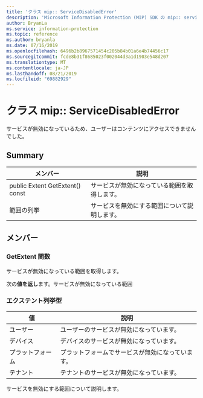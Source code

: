 ```yaml
---
title: 'クラス mip:: ServiceDisabledError'
description: 'Microsoft Information Protection (MIP) SDK の mip:: servicedisablederror クラスについて説明します。'
author: BryanLa
ms.service: information-protection
ms.topic: reference
ms.author: bryanla
ms.date: 07/16/2019
ms.openlocfilehash: 6496b2b8967571454c205b84b01a6e4b74456c17
ms.sourcegitcommit: fcde8b31f8685023f002044d3a1d1903e548d207
ms.translationtype: MT
ms.contentlocale: ja-JP
ms.lasthandoff: 08/21/2019
ms.locfileid: "69882929"
---
```

# <a name="class-mipservicedisablederror"></a>クラス mip:: ServiceDisabledError 
サービスが無効になっているため、ユーザーはコンテンツにアクセスできませんでした。
  
## <a name="summary"></a>Summary
 メンバー                        | 説明                                
--------------------------------|---------------------------------------------
public Extent GetExtent() const  |  サービスが無効になっている範囲を取得します。
範囲の列挙  |  サービスを無効にする範囲について説明します。
  
## <a name="members"></a>メンバー
  
### <a name="getextent-function"></a>GetExtent 関数
サービスが無効になっている範囲を取得します。

  
次の**値を返し**ます。サービスが無効になっている範囲
  
### <a name="extent-enum"></a>エクステント列挙型
 値                         | 説明                                
--------------------------------|---------------------------------------------
ユーザー            | ユーザーのサービスが無効になっています。
デバイス            | デバイスのサービスが無効になっています。
プラットフォーム            | プラットフォームでサービスが無効になっています。
テナント            | テナントのサービスが無効になっています。
サービスを無効にする範囲について説明します。